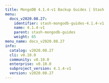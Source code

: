 ```yaml
---
title: MongoDB 4.1.4-v1 Backup Guides | Stash
menu:
  docs_v2020.08.27:
    identifier: stash-mongodb-guides-4.1.4-v1
    name: 4.1.4-v1
    parent: stash-mongodb-guides
    weight: 65
menu_name: docs_v2020.08.27
info:
  catalog: v2020.08.27
  cli: v0.10.0
  community: v0.10.0
  enterprise: v0.10.0
  subproject_version: 4.1.4-v1
  version: v2020.08.27
---
```


